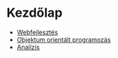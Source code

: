 # Kezdőlap

* [Webfejlesztés](/webfejlesztes.html)
* [Objektum orientált programozás](/oop.html)
* [Analízis](/anal.html)
